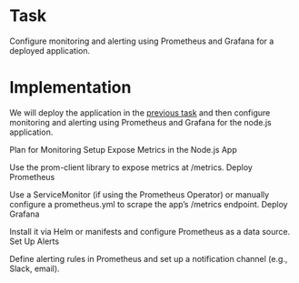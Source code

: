 # Task

Configure monitoring and alerting using Prometheus and Grafana for a deployed application.

# Implementation

We will deploy the application in the [previous task](../Task-02/) and then configure monitoring and alerting using Prometheus and Grafana for the node.js application.

Plan for Monitoring Setup
Expose Metrics in the Node.js App

Use the prom-client library to expose metrics at /metrics.
Deploy Prometheus

Use a ServiceMonitor (if using the Prometheus Operator) or manually configure a prometheus.yml to scrape the app’s /metrics endpoint.
Deploy Grafana

Install it via Helm or manifests and configure Prometheus as a data source.
Set Up Alerts

Define alerting rules in Prometheus and set up a notification channel (e.g., Slack, email).